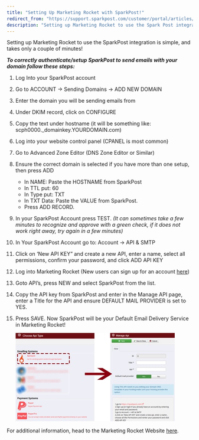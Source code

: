 ```yaml
---
title: "Setting Up Marketing Rocket with SparkPost!"
redirect_from: "https://support.sparkpost.com/customer/portal/articles/2160178-setting-up-marketing-rocket-with-sparkpost-"
description: "Setting up Marketing Rocket to use the Spark Post integration is simple and takes only a couple of minutes To correctly authenticate setup Spark Post to send emails with your domain follow these steps Log Into your Spark Post account Go to ACCOUNT Sending Domains ADD NEW DOMAIN Enter the..."
---
```


Setting up Marketing Rocket to use the SparkPost integration is simple, and takes only a couple of minutes!

***To correctly authenticate/setup SparkPost to send emails with your domain follow these steps:***

1. Log Into your SparkPost account

1. Go to ACCOUNT -> Sending Domains -> ADD NEW DOMAIN

1. Enter the domain you will be sending emails from

1. Under DKIM record, click on CONFIGURE

1. Copy the text under hostname (it will be something like: scph0000._domainkey.YOURDOMAIN.com)

1. Log into your website control panel (CPANEL is most common)

1. Go to Advanced Zone Editor (DNS Zone Editor or Similar)

1. Ensure the correct domain is selected if you have more than one setup, then press ADD

    * In NAME: Paste the HOSTNAME from SparkPost
    * In TTL put: 60
    * In Type put: TXT
    * In TXT Data: Paste the VALUE from SparkPost.
    * Press ADD RECORD.

1. In your SparkPost Account press TEST. *(It can sometimes take a few minutes to recognize and approve with a green check, if it does not work right away, try again in a few minutes)*

1. In Your SparkPost Account go to: Account -> API & SMTP

1. Click on ‘New API KEY” and create a new API, enter a name, select all permissions, confirm your password, and click ADD API KEY

1. Log into Marketing Rocket (New users can sign up for an account [here](https://marketing-rocket.com/pricing))

1. Goto API’s, press NEW and select SparkPost from the list.

1. Copy the API key from SparkPost and enter in the Manage API page, enter a Title for the API and ensure DEFAULT MAIL PROVIDER is set to YES.

1. Press SAVE. Now SparkPost will be your Default Email Delivery Service in Marketing Rocket!

    ![](media/setting-up-marketing-rocket-with-spark-post/marketingrocket_original.jpg)

For additional information, head to the Marketing Rocket Website [here](https://marketing-rocket.com/).